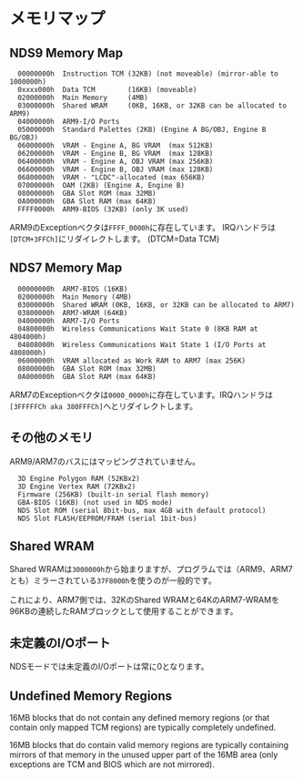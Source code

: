 # メモリマップ

## NDS9 Memory Map

```
  00000000h  Instruction TCM (32KB) (not moveable) (mirror-able to 1000000h)
  0xxxx000h  Data TCM        (16KB) (moveable)
  02000000h  Main Memory     (4MB)
  03000000h  Shared WRAM     (0KB, 16KB, or 32KB can be allocated to ARM9)
  04000000h  ARM9-I/O Ports
  05000000h  Standard Palettes (2KB) (Engine A BG/OBJ, Engine B BG/OBJ)
  06000000h  VRAM - Engine A, BG VRAM  (max 512KB)
  06200000h  VRAM - Engine B, BG VRAM  (max 128KB)
  06400000h  VRAM - Engine A, OBJ VRAM (max 256KB)
  06600000h  VRAM - Engine B, OBJ VRAM (max 128KB)
  06800000h  VRAM - "LCDC"-allocated (max 656KB)
  07000000h  OAM (2KB) (Engine A, Engine B)
  08000000h  GBA Slot ROM (max 32MB)
  0A000000h  GBA Slot RAM (max 64KB)
  FFFF0000h  ARM9-BIOS (32KB) (only 3K used)
```

ARM9のExceptionベクタは`FFFF_0000h`に存在しています。 IRQハンドラは`[DTCM+3FFCh]`にリダイレクトします。 (DTCM=Data TCM)

## NDS7 Memory Map

```
  00000000h  ARM7-BIOS (16KB)
  02000000h  Main Memory (4MB)
  03000000h  Shared WRAM (0KB, 16KB, or 32KB can be allocated to ARM7)
  03800000h  ARM7-WRAM (64KB)
  04000000h  ARM7-I/O Ports
  04800000h  Wireless Communications Wait State 0 (8KB RAM at 4804000h)
  04808000h  Wireless Communications Wait State 1 (I/O Ports at 4808000h)
  06000000h  VRAM allocated as Work RAM to ARM7 (max 256K)
  08000000h  GBA Slot ROM (max 32MB)
  0A000000h  GBA Slot RAM (max 64KB)
```

ARM7のExceptionベクタは`0000_0000h`に存在しています。IRQハンドラは`[3FFFFFCh aka 380FFFCh]`へとリダイレクトします。

## その他のメモリ

ARM9/ARM7のバスにはマッピングされていません。

```
  3D Engine Polygon RAM (52KBx2)
  3D Engine Vertex RAM (72KBx2)
  Firmware (256KB) (built-in serial flash memory)
  GBA-BIOS (16KB) (not used in NDS mode)
  NDS Slot ROM (serial 8bit-bus, max 4GB with default protocol)
  NDS Slot FLASH/EEPROM/FRAM (serial 1bit-bus)
```

## Shared WRAM

Shared WRAMは`3000000h`から始まりますが、プログラムでは（ARM9、ARM7とも）ミラーされている`37F8000h`を使うのが一般的です。

これにより、ARM7側では、32KのShared WRAMと64KのARM7-WRAMを96KBの連続したRAMブロックとして使用することができます。

## 未定義のI/Oポート

NDSモードでは未定義のI/Oポートは常に0となります。

## Undefined Memory Regions

16MB blocks that do not contain any defined memory regions (or that contain only mapped TCM regions) are typically completely undefined.

16MB blocks that do contain valid memory regions are typically containing mirrors of that memory in the unused upper part of the 16MB area (only exceptions are TCM and BIOS which are not mirrored).

